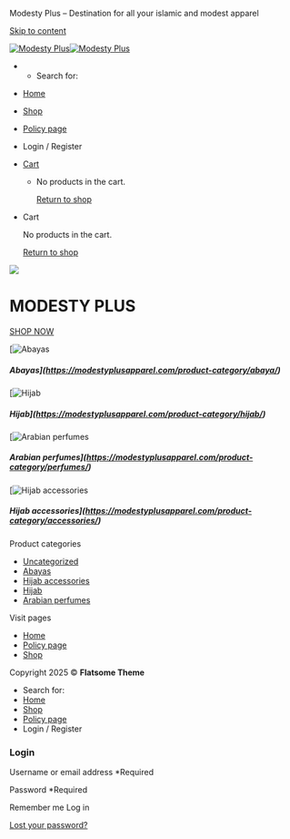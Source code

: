 Modesty Plus – Destination for all your islamic and modest apparel


[Skip to content](#main)

[![Modesty Plus ](https://modestyplusapparel.com/wp-content/uploads/2025/02/Modesty-Plus-LOGO.png)![Modesty Plus ](https://modestyplusapparel.com/wp-content/uploads/2025/02/Modesty-Plus-LOGO.png)](https://modestyplusapparel.com/ "Modesty Plus  - Destination for all your islamic and modest apparel")

* + Search for:
* [Home](https://modestyplusapparel.com/)
* [Shop](https://modestyplusapparel.com/shop/)
* [Policy page](https://modestyplusapparel.com/policy-page/)

* Login / Register
* [Cart](https://modestyplusapparel.com/cart/ "Cart")

  + No products in the cart.

    [Return to shop](https://modestyplusapparel.com/shop/)

* Cart

  No products in the cart.

  [Return to shop](https://modestyplusapparel.com/shop/)



![](https://modestyplusapparel.com/wp-content/uploads/2024/09/cropped-hangers-clothing-shopping-1850082-1-1024x319.jpg)

MODESTY PLUS
============

[SHOP NOW](https://modestyplusapparel.com/shop/)

[![Abayas](https://modestyplusapparel.com/wp-content/uploads/2024/09/abaya-shops-in-abu-dhabhi-_-Cover-7-6-23-e1736199143183-768x499.jpg)

##### Abayas](https://modestyplusapparel.com/product-category/abaya/)

[![Hijab](https://modestyplusapparel.com/wp-content/uploads/2025/02/Chiffon-q121-2-e1740285919840-768x576.jpg)

##### Hijab](https://modestyplusapparel.com/product-category/hijab/)

[![Arabian perfumes](https://modestyplusapparel.com/wp-content/uploads/2025/02/mister-768x728.jpg)

##### Arabian perfumes](https://modestyplusapparel.com/product-category/perfumes/)

[![Hijab accessories](https://modestyplusapparel.com/wp-content/uploads/2024/09/SLEEVES-768x768.jpeg)

##### Hijab accessories](https://modestyplusapparel.com/product-category/accessories/)




Product categories

* [Uncategorized](https://modestyplusapparel.com/product-category/uncategorized/)
* [Abayas](https://modestyplusapparel.com/product-category/abaya/)
* [Hijab accessories](https://modestyplusapparel.com/product-category/accessories/)
* [Hijab](https://modestyplusapparel.com/product-category/hijab/)
* [Arabian perfumes](https://modestyplusapparel.com/product-category/perfumes/)

Visit pages

* [Home](https://modestyplusapparel.com/)
* [Policy page](https://modestyplusapparel.com/policy-page/)
* [Shop](https://modestyplusapparel.com/shop/)

Copyright 2025 © **Flatsome Theme**

* Search for:
* [Home](https://modestyplusapparel.com/)
* [Shop](https://modestyplusapparel.com/shop/)
* [Policy page](https://modestyplusapparel.com/policy-page/)
* Login / Register

### Login

Username or email address \*Required

Password \*Required

Remember me
 Log in

[Lost your password?](https://modestyplusapparel.com/lost-password/)